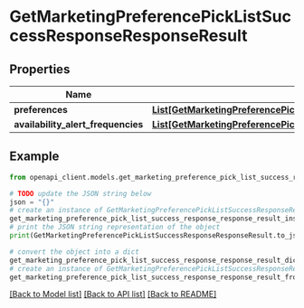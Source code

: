 # GetMarketingPreferencePickListSuccessResponseResponseResult


## Properties

Name | Type | Description | Notes
------------ | ------------- | ------------- | -------------
**preferences** | [**List[GetMarketingPreferencePickListSuccessResponseResponseResultPreferencesInner]**](GetMarketingPreferencePickListSuccessResponseResponseResultPreferencesInner.md) |  | 
**availability_alert_frequencies** | [**List[GetMarketingPreferencePickListSuccessResponseResponseResultAvailabilityAlertFrequenciesInner]**](GetMarketingPreferencePickListSuccessResponseResponseResultAvailabilityAlertFrequenciesInner.md) |  | 

## Example

```python
from openapi_client.models.get_marketing_preference_pick_list_success_response_response_result import GetMarketingPreferencePickListSuccessResponseResponseResult

# TODO update the JSON string below
json = "{}"
# create an instance of GetMarketingPreferencePickListSuccessResponseResponseResult from a JSON string
get_marketing_preference_pick_list_success_response_response_result_instance = GetMarketingPreferencePickListSuccessResponseResponseResult.from_json(json)
# print the JSON string representation of the object
print(GetMarketingPreferencePickListSuccessResponseResponseResult.to_json())

# convert the object into a dict
get_marketing_preference_pick_list_success_response_response_result_dict = get_marketing_preference_pick_list_success_response_response_result_instance.to_dict()
# create an instance of GetMarketingPreferencePickListSuccessResponseResponseResult from a dict
get_marketing_preference_pick_list_success_response_response_result_from_dict = GetMarketingPreferencePickListSuccessResponseResponseResult.from_dict(get_marketing_preference_pick_list_success_response_response_result_dict)
```
[[Back to Model list]](../README.md#documentation-for-models) [[Back to API list]](../README.md#documentation-for-api-endpoints) [[Back to README]](../README.md)


